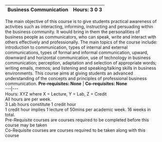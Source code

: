 **Business Communication** | **Hours: 3 0 3**  
---|---  
The main objective of this course is to give students practical awareness of activities such as interacting, informing, instructing and persuading within the business community. It would bring in them the personalities of business people as communicators, who can speak, write and interact with others effectively and professionally. The main topics of the course include: introduction to communication, types of internal and external communications, types of formal and informal communication, upward, downward and horizontal communication, use of technology in business communication; perception, adaptation and selection of appropriate words; writing emails, memos; and listening and speaking/talking skills in business environments. This course aims at giving students an advanced understanding of the concepts and principles of professional business communication.
**Pre-requisites: None** | **Co-requisites: None**  
---|---  
Hours: XYZ where X = Lecture, Y = Lab, Z = Credit  
All hours are per week.  
3 Lab hours constitute 1 credit hour  
1 credit hour implies 1 lecture of 50mins per academic week. 16 weeks in total.  
Pre-Requisite courses are courses required to be completed before this course may be taken  
Co-Requisite courses are courses required to be taken along with this course
